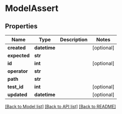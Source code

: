 # ModelAssert

## Properties
Name | Type | Description | Notes
------------ | ------------- | ------------- | -------------
**created** | **datetime** |  | [optional] 
**expected** | **str** |  | 
**id** | **int** |  | [optional] 
**operator** | **str** |  | 
**path** | **str** |  | 
**test_id** | **int** |  | [optional] 
**updated** | **datetime** |  | [optional] 

[[Back to Model list]](../README.md#documentation-for-models) [[Back to API list]](../README.md#documentation-for-api-endpoints) [[Back to README]](../README.md)

